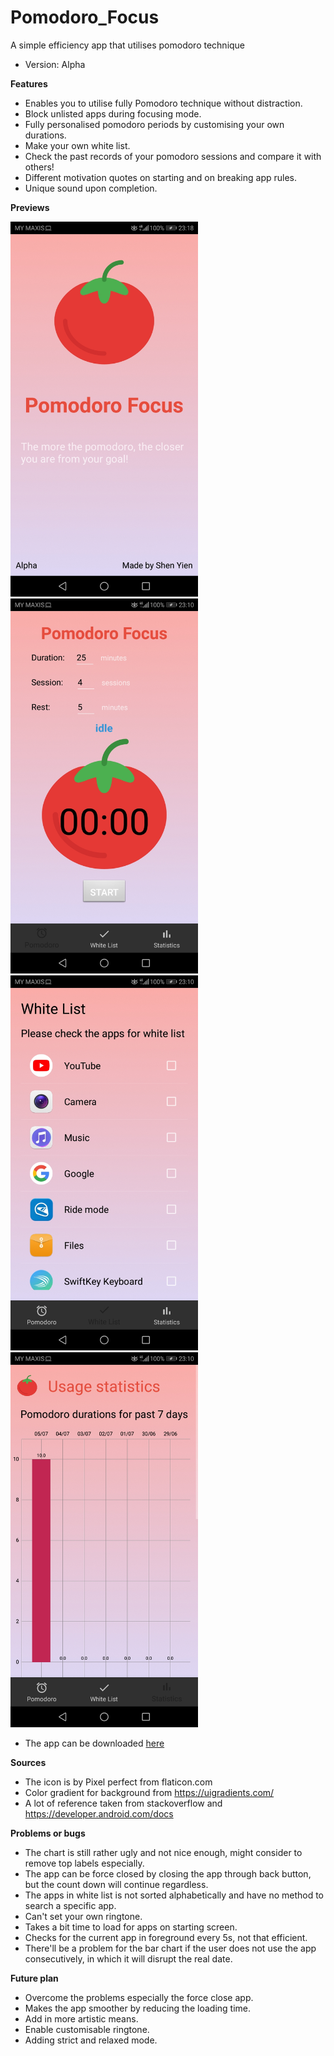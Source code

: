 # Pomodoro_Focus
A simple efficiency app that utilises pomodoro technique
* Version: Alpha

**Features**
  * Enables you to utilise fully Pomodoro technique without distraction.
  * Block unlisted apps during focusing mode.
  * Fully personalised pomodoro periods by customising your own durations.
  * Make your own white list.
  * Check the past records of your pomodoro sessions and compare it with others!
  * Different motivation quotes on starting and on breaking app rules.
  * Unique sound upon completion.
  
**Previews**

<img src = https://github.com/HohShenYien/Pomodoro_Focus/blob/master/preview/Screenshot_20200705-231823.jpg width="300" height="600"/>
<img src = https://github.com/HohShenYien/Pomodoro_Focus/blob/master/preview/Screenshot_20200705-231055.jpg width="300" height="600"/>
<img src = https://github.com/HohShenYien/Pomodoro_Focus/blob/master/preview/Screenshot_20200705-231051.jpg width="300" height="600"/>
<img src = https://github.com/HohShenYien/Pomodoro_Focus/blob/master/preview/Screenshot_20200705-231059.jpg width="300" height="600"/>

* The app can be downloaded <a href="https://github.com/HohShenYien/Pomodoro_Focus/blob/master/preview/Pomodoro_Focus.apk">here</a>

**Sources**
  * The icon is by Pixel perfect from flaticon.com
  * Color gradient for background from https://uigradients.com/
  * A lot of reference taken from stackoverflow and https://developer.android.com/docs
  
**Problems or bugs**
  * The chart is still rather ugly and not nice enough, might consider to remove top labels especially.
  * The app can be force closed by closing the app through back button, but the count down will continue regardless.
  * The apps in white list is not sorted alphabetically and have no method to search a specific app.
  * Can't set your own ringtone.
  * Takes a bit time to load for apps on starting screen.
  * Checks for the current app in foreground every 5s, not that efficient.
  * There'll be a problem for the bar chart if the user does not use the app consecutively, in which it will disrupt the real date.
  
**Future plan**
  * Overcome the problems especially the force close app.
  * Makes the app smoother by reducing the loading time.
  * Add in more artistic means.
  * Enable customisable ringtone.
  * Adding strict and relaxed mode.
  

